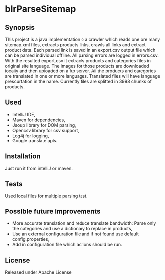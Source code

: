 # blrParseSitemap


## Synopsis

This project is a java implementation o a crawler which reads one ore many sitemap.xml files, extracts products links, crawls all links and extract product data. Each parsed link is saved in an export.csv output file which can be parsed individual offline. All parsing errors are logged in errors.csv.
With the resulted export.csv it extracts products and categories files in original site language. The images for those products are downloaded locally and then uploaded on a ftp server.
All the products and categories are translated in one or more languages. Translated files will have language prescurtation in the name. Currently files are splitted in 3998 chunks of products.

## Used

- IntelliJ IDE,
- Maven for dependencies,
- Jsoup library for DOM parsing,
- Opencsv library for csv support,
- Log4j for logging,
- Google translate apis.

## Installation

Just run it from intelliJ or maven.

## Tests

Used local files for multiple parsing test.

## Possible future improvements

- More accurate translation and reduce translate bandwidth: Parse only the categories and use a dictionary to replace in products,
- Use an external configuration file and if not found use default config.properties,
- Add in configuration file which actions should be run.


## License

Released under Apache License